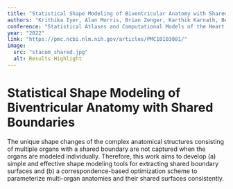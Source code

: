 ```yaml
---
title: "Statistical Shape Modeling of Biventricular Anatomy with Shared Boundaries"
authors: "Krithika Iyer, Alan Morris, Brian Zenger, Karthik Karnath, Benjamin A. Orkild, Oleksandre Korshak, Shireen Elhabian. "
conference: "Statistical Atlases and Computational Models of the Heart (STACOM) at MICCAI"
year: "2022"
link: "https://pmc.ncbi.nlm.nih.gov/articles/PMC10103081/"
image:
  src: "stacom_shared.jpg"
  alt: Results Highlight
---
```


# Statistical Shape Modeling of Biventricular Anatomy with Shared Boundaries


The unique shape changes of the complex anatomical structures consisting of multiple organs with a shared boundary are not captured when the organs are modeled individually. Therefore, this work aims to develop (a) simple and effective shape modeling tools for extracting shared boundary surfaces and (b) a correspondence-based optimization scheme to parameterize multi-organ anatomies and their shared surfaces consistently.
